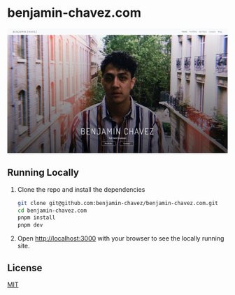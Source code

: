 # benjamin-chavez.com

<p align="center">
  <img src=".github/benjamin-chavez.com-preview.png" alt="benjamin-chavez.com application screenshot">
</p>


## Running Locally

 1. Clone the repo and install the dependencies
   
    ```bash
    git clone git@github.com:benjamin-chavez/benjamin-chavez.com.git
    cd benjamin-chavez.com
    pnpm install
    pnpm dev
    ```

 2. Open [http://localhost:3000](http://localhost:3000) with your browser to see the locally running site.


## License

[MIT](https://github.com/benjamin-chavez/benjamin-chavez.com/blob/master/LICENSE)
